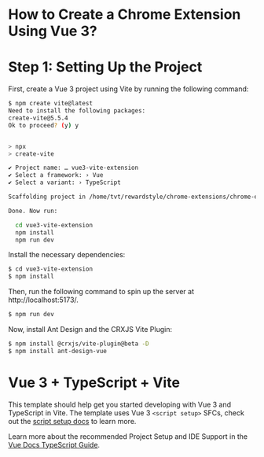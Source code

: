 # How to Create a Chrome Extension Using Vue 3?

# Step 1: Setting Up the Project

First, create a Vue 3 project using Vite by running the following command:
```bash
$ npm create vite@latest
Need to install the following packages:
create-vite@5.5.4
Ok to proceed? (y) y


> npx
> create-vite

✔ Project name: … vue3-vite-extension
✔ Select a framework: › Vue
✔ Select a variant: › TypeScript

Scaffolding project in /home/tvt/rewardstyle/chrome-extensions/chrome-extension-practices/vue3-vite-extension...

Done. Now run:

  cd vue3-vite-extension
  npm install
  npm run dev
```

Install the necessary dependencies:
```bash
$ cd vue3-vite-extension
$ npm install
```

Then, run the following command to spin up the server at http://localhost:5173/.
```bash
$ npm run dev
```

Now, install Ant Design and the CRXJS Vite Plugin:
```bash
$ npm install @crxjs/vite-plugin@beta -D
$ npm install ant-design-vue
```

# Vue 3 + TypeScript + Vite

This template should help get you started developing with Vue 3 and TypeScript in Vite. The template uses Vue 3 `<script setup>` SFCs, check out the [script setup docs](https://v3.vuejs.org/api/sfc-script-setup.html#sfc-script-setup) to learn more.

Learn more about the recommended Project Setup and IDE Support in the [Vue Docs TypeScript Guide](https://vuejs.org/guide/typescript/overview.html#project-setup).
